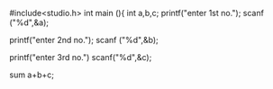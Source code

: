 #include<studio.h>
int main (){
int a,b,c;
printf("enter 1st no.");
scanf ("%d",&a);

printf("enter 2nd no.");
scanf ("%d",&b);

printf("enter 3rd no.")
scanf("%d",&c);

sum a+b+c;








